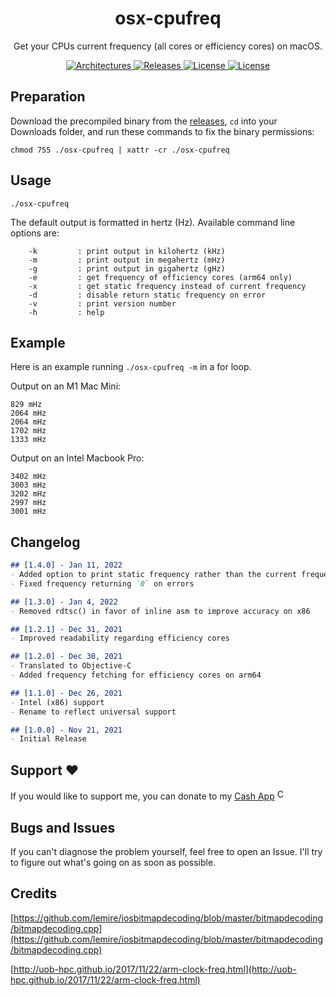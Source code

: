 <h1 align="center" style="">osx-cpufreq</h1>

<p align="center">
    Get your CPUs current frequency (all cores or efficiency cores) on macOS.
</p>
<p align="center">
            <a href="">
                <img alt="Architectures" src="https://img.shields.io/badge/architectures-Apple_Silicon,_Intel-orange.svg"/>
    </a>
    <a href="https://github.com/BitesPotatoBacks/osx-cpufreq/releases">
        <img alt="Releases" src="https://img.shields.io/github/release/BitesPotatoBacks/osx-cpufreq.svg"/>
    </a>
    <a href="https://github.com/BitesPotatoBacks/osx-cpufreq/blob/main/LICENSE">
        <img alt="License" src="https://img.shields.io/github/license/BitesPotatoBacks/osx-cpufreq.svg"/>
    </a>
        <a href="https://cash.app/$bitespotatobacks">
        <img alt="License" src="https://img.shields.io/badge/donate-Cash_App-default.svg"/>
    </a>
    <!-- <a href="https://github.com/BitesPotatoBacks/osx-cpufreq/stargazers"><img alt="Stars" src="https://img.shields.io/github/stars/BitesPotatoBacks/osx-cpufreq.svg"/></a>-->
    <br>
</p>

## Preparation 
Download the precompiled binary from the [releases](https://github.com/BitesPotatoBacks/osx-cpufreq/releases), `cd` into your Downloads folder, and run these commands to fix the binary permissions:
```
chmod 755 ./osx-cpufreq | xattr -cr ./osx-cpufreq
```
## Usage
```
./osx-cpufreq
```

The default output is formatted in hertz (Hz). Available command line options are:
```
    -k         : print output in kilohertz (kHz)
    -m         : print output in megahertz (mHz)
    -g         : print output in gigahertz (gHz)
    -e         : get frequency of efficiency cores (arm64 only)
    -x         : get static frequency instead of current frequency
    -d         : disable return static frequency on error
    -v         : print version number
    -h         : help
```
<!-- If you would like to add the binary to your `usr/local/bin/`, you may also run the following:
```
sudo cp ./osx-cpufreq /usr/local/bin
``` -->

## Example

Here is an example running `./osx-cpufreq -m` in a for loop.

Output on an M1 Mac Mini:
```
829 mHz
2064 mHz
2064 mHz
1702 mHz
1333 mHz
```
Output on an Intel Macbook Pro: <!--updated to reflect changes in version 1.3.0-->
```
3402 mHz
3003 mHz
3202 mHz
2997 mHz
3001 mHz
```

## Changelog

```markdown
## [1.4.0] - Jan 11, 2022
- Added option to print static frequency rather than the current frequency
- Fixed frequency returning `0` on errors

## [1.3.0] - Jan 4, 2022
- Removed rdtsc() in favor of inline asm to improve accuracy on x86

## [1.2.1] - Dec 31, 2021
- Improved readability regarding efficiency cores

## [1.2.0] - Dec 30, 2021
- Translated to Objective-C
- Added frequency fetching for efficiency cores on arm64

## [1.1.0] - Dec 26, 2021
- Intel (x86) support
- Rename to reflect universal support

## [1.0.0] - Nov 21, 2021
- Initial Release
```
## Support ❤️
If you would like to support me, you can donate to my [Cash App](https://cash.app/$bitespotatobacks)
<a href="https://cash.app/$bitespotatobacks"><img src="https://upload.wikimedia.org/wikipedia/commons/thumb/c/c5/Square_Cash_app_logo.svg/1200px-Square_Cash_app_logo.svg.png" alt="Cash App" width="17" height="17"></a>
## Bugs and Issues
If you can't diagnose the problem yourself, feel free to open an Issue. I'll try to figure out what's going on as soon as possible.

## Credits
[https://github.com/lemire/iosbitmapdecoding/blob/master/bitmapdecoding/bitmapdecoding.cpp](https://github.com/lemire/iosbitmapdecoding/blob/master/bitmapdecoding/bitmapdecoding.cpp) <!--for the decrementing loop idea-->

[http://uob-hpc.github.io/2017/11/22/arm-clock-freq.html](http://uob-hpc.github.io/2017/11/22/arm-clock-freq.html) <!--for fetching static freqs on arm-->
